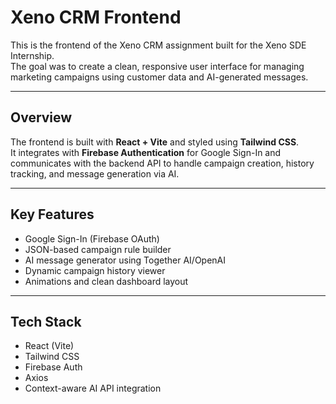 #  Xeno CRM Frontend

This is the frontend of the Xeno CRM assignment built for the Xeno SDE Internship.  
The goal was to create a clean, responsive user interface for managing marketing campaigns using customer data and AI-generated messages.

---

## Overview

The frontend is built with **React + Vite** and styled using **Tailwind CSS**.  
It integrates with **Firebase Authentication** for Google Sign-In and communicates with the backend API to handle campaign creation, history tracking, and message generation via AI.

---

##  Key Features

- Google Sign-In (Firebase OAuth)
- JSON-based campaign rule builder
- AI message generator using Together AI/OpenAI
- Dynamic campaign history viewer
- Animations and clean dashboard layout

---

## Tech Stack

- React (Vite)
- Tailwind CSS
- Firebase Auth
- Axios
- Context-aware AI API integration
